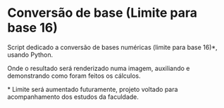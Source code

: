 # Conversão de base (Limite para base 16)
Script dedicado a conversão de bases numéricas (limite para base 16)*, usando Python.

Onde o resultado será renderizado numa imagem, auxiliando e demonstrando como foram feitos os cálculos.


\* Limite será aumentado futuramente, projeto voltado para acompanhamento dos estudos da faculdade.
